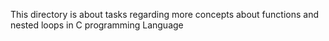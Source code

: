This directory is about tasks regarding more concepts about functions and nested loops in C programming Language
